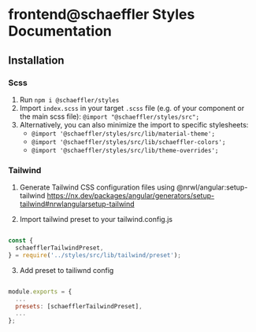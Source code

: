 # frontend@schaeffler Styles Documentation

## Installation

### Scss
1. Run `npm i @schaeffler/styles`  
2. Import `index.scss` in your target `.scss` file (e.g. of your component or the main scss file): `@import "@schaeffler/styles/src";`
3. Alternatively, you can also minimize the import to specific stylesheets:
    - `@import '@schaeffler/styles/src/lib/material-theme';`  
    - `@import '@schaeffler/styles/src/lib/schaeffler-colors';`  
    - `@import '@schaeffler/styles/src/lib/theme-overrides';`

### Tailwind
1. Generate Tailwind CSS configuration files using @nrwl/angular:setup-tailwind
  https://nx.dev/packages/angular/generators/setup-tailwind#nrwlangularsetup-tailwind

2. Import tailwind preset to your tailwind.config.js

```js

const {
  schaefflerTailwindPreset,
} = require('../styles/src/lib/tailwind/preset');

```

3. Add preset to tailiwnd config

```js

module.exports = {
  ...
  presets: [schaefflerTailwindPreset],
  ...
};

```
